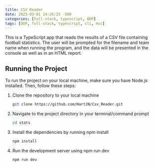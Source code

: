 ```yaml
---
title: CSV Reader
date: 2023-03-01 14:26:23 -500
categories: [full-stack, typescript, OOP]
tags: [OOP, full-stack, typescript, cli, mvc]
---
```


This is a TypeScript app that reads the results of a CSV file containing football statistics. The user will be prompted for the filename and team name when running the program, and the data will be presented in the console as well as in an HTML report.

## Running the Project

To run the project on your local machine, make sure you have Node.js installed. Then, follow these steps:

1. Clone the repository to your local machine

   ```bash
   git clone https://github.com/HartJN/Csv_Reader.git
   ```

2. Navigate to the project directory in your terminal/command prompt

   ```bash
   cd stats
   ```

3. Install the dependencies by running npm install

   ```bash
   npm install
   ```

4. Run the development server using npm run dev

   ```bash
   npm run dev
   ```

